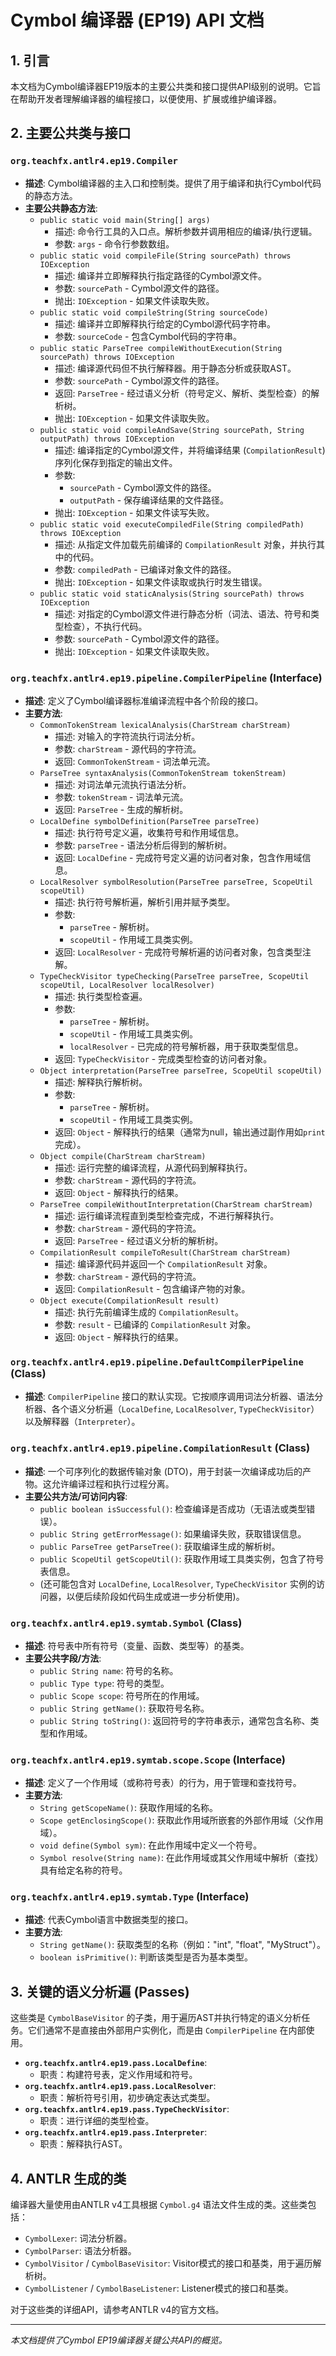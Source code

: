 # Cymbol 编译器 (EP19) API 文档

## 1. 引言

本文档为Cymbol编译器EP19版本的主要公共类和接口提供API级别的说明。它旨在帮助开发者理解编译器的编程接口，以便使用、扩展或维护编译器。

## 2. 主要公共类与接口

### `org.teachfx.antlr4.ep19.Compiler`

*   **描述**: Cymbol编译器的主入口和控制类。提供了用于编译和执行Cymbol代码的静态方法。
*   **主要公共静态方法**:
    *   `public static void main(String[] args)`
        *   描述: 命令行工具的入口点。解析参数并调用相应的编译/执行逻辑。
        *   参数: `args` - 命令行参数数组。
    *   `public static void compileFile(String sourcePath) throws IOException`
        *   描述: 编译并立即解释执行指定路径的Cymbol源文件。
        *   参数: `sourcePath` - Cymbol源文件的路径。
        *   抛出: `IOException` - 如果文件读取失败。
    *   `public static void compileString(String sourceCode)`
        *   描述: 编译并立即解释执行给定的Cymbol源代码字符串。
        *   参数: `sourceCode` - 包含Cymbol代码的字符串。
    *   `public static ParseTree compileWithoutExecution(String sourcePath) throws IOException`
        *   描述: 编译源代码但不执行解释器。用于静态分析或获取AST。
        *   参数: `sourcePath` - Cymbol源文件的路径。
        *   返回: `ParseTree` - 经过语义分析（符号定义、解析、类型检查）的解析树。
        *   抛出: `IOException` - 如果文件读取失败。
    *   `public static void compileAndSave(String sourcePath, String outputPath) throws IOException`
        *   描述: 编译指定的Cymbol源文件，并将编译结果 (`CompilationResult`) 序列化保存到指定的输出文件。
        *   参数:
            *   `sourcePath` - Cymbol源文件的路径。
            *   `outputPath` - 保存编译结果的文件路径。
        *   抛出: `IOException` - 如果文件读写失败。
    *   `public static void executeCompiledFile(String compiledPath) throws IOException`
        *   描述: 从指定文件加载先前编译的 `CompilationResult` 对象，并执行其中的代码。
        *   参数: `compiledPath` - 已编译对象文件的路径。
        *   抛出: `IOException` - 如果文件读取或执行时发生错误。
    *   `public static void staticAnalysis(String sourcePath) throws IOException`
        *   描述: 对指定的Cymbol源文件进行静态分析（词法、语法、符号和类型检查），不执行代码。
        *   参数: `sourcePath` - Cymbol源文件的路径。
        *   抛出: `IOException` - 如果文件读取失败。

### `org.teachfx.antlr4.ep19.pipeline.CompilerPipeline` (Interface)

*   **描述**: 定义了Cymbol编译器标准编译流程中各个阶段的接口。
*   **主要方法**:
    *   `CommonTokenStream lexicalAnalysis(CharStream charStream)`
        *   描述: 对输入的字符流执行词法分析。
        *   参数: `charStream` - 源代码的字符流。
        *   返回: `CommonTokenStream` - 词法单元流。
    *   `ParseTree syntaxAnalysis(CommonTokenStream tokenStream)`
        *   描述: 对词法单元流执行语法分析。
        *   参数: `tokenStream` - 词法单元流。
        *   返回: `ParseTree` - 生成的解析树。
    *   `LocalDefine symbolDefinition(ParseTree parseTree)`
        *   描述: 执行符号定义遍，收集符号和作用域信息。
        *   参数: `parseTree` - 语法分析后得到的解析树。
        *   返回: `LocalDefine` - 完成符号定义遍的访问者对象，包含作用域信息。
    *   `LocalResolver symbolResolution(ParseTree parseTree, ScopeUtil scopeUtil)`
        *   描述: 执行符号解析遍，解析引用并赋予类型。
        *   参数:
            *   `parseTree` - 解析树。
            *   `scopeUtil` - 作用域工具类实例。
        *   返回: `LocalResolver` - 完成符号解析遍的访问者对象，包含类型注解。
    *   `TypeCheckVisitor typeChecking(ParseTree parseTree, ScopeUtil scopeUtil, LocalResolver localResolver)`
        *   描述: 执行类型检查遍。
        *   参数:
            *   `parseTree` - 解析树。
            *   `scopeUtil` - 作用域工具类实例。
            *   `localResolver` - 已完成的符号解析器，用于获取类型信息。
        *   返回: `TypeCheckVisitor` - 完成类型检查的访问者对象。
    *   `Object interpretation(ParseTree parseTree, ScopeUtil scopeUtil)`
        *   描述: 解释执行解析树。
        *   参数:
            *   `parseTree` - 解析树。
            *   `scopeUtil` - 作用域工具类实例。
        *   返回: `Object` - 解释执行的结果（通常为null，输出通过副作用如`print`完成）。
    *   `Object compile(CharStream charStream)`
        *   描述: 运行完整的编译流程，从源代码到解释执行。
        *   参数: `charStream` - 源代码的字符流。
        *   返回: `Object` - 解释执行的结果。
    *   `ParseTree compileWithoutInterpretation(CharStream charStream)`
        *   描述: 运行编译流程直到类型检查完成，不进行解释执行。
        *   参数: `charStream` - 源代码的字符流。
        *   返回: `ParseTree` - 经过语义分析的解析树。
    *   `CompilationResult compileToResult(CharStream charStream)`
        *   描述: 编译源代码并返回一个 `CompilationResult` 对象。
        *   参数: `charStream` - 源代码的字符流。
        *   返回: `CompilationResult` - 包含编译产物的对象。
    *   `Object execute(CompilationResult result)`
        *   描述: 执行先前编译生成的 `CompilationResult`。
        *   参数: `result` - 已编译的 `CompilationResult` 对象。
        *   返回: `Object` - 解释执行的结果。

### `org.teachfx.antlr4.ep19.pipeline.DefaultCompilerPipeline` (Class)

*   **描述**: `CompilerPipeline` 接口的默认实现。它按顺序调用词法分析器、语法分析器、各个语义分析遍（`LocalDefine`, `LocalResolver`, `TypeCheckVisitor`）以及解释器（`Interpreter`）。

### `org.teachfx.antlr4.ep19.pipeline.CompilationResult` (Class)

*   **描述**: 一个可序列化的数据传输对象 (DTO)，用于封装一次编译成功后的产物。这允许编译过程和执行过程分离。
*   **主要公共方法/可访问内容**:
    *   `public boolean isSuccessful()`: 检查编译是否成功（无语法或类型错误）。
    *   `public String getErrorMessage()`: 如果编译失败，获取错误信息。
    *   `public ParseTree getParseTree()`: 获取编译生成的解析树。
    *   `public ScopeUtil getScopeUtil()`: 获取作用域工具类实例，包含了符号表信息。
    *   (还可能包含对 `LocalDefine`, `LocalResolver`, `TypeCheckVisitor` 实例的访问器，以便后续阶段如代码生成或进一步分析使用)。

### `org.teachfx.antlr4.ep19.symtab.Symbol` (Class)

*   **描述**: 符号表中所有符号（变量、函数、类型等）的基类。
*   **主要公共字段/方法**:
    *   `public String name`: 符号的名称。
    *   `public Type type`: 符号的类型。
    *   `public Scope scope`: 符号所在的作用域。
    *   `public String getName()`: 获取符号名称。
    *   `public String toString()`: 返回符号的字符串表示，通常包含名称、类型和作用域。

### `org.teachfx.antlr4.ep19.symtab.scope.Scope` (Interface)

*   **描述**: 定义了一个作用域（或称符号表）的行为，用于管理和查找符号。
*   **主要方法**:
    *   `String getScopeName()`: 获取作用域的名称。
    *   `Scope getEnclosingScope()`: 获取此作用域所嵌套的外部作用域（父作用域）。
    *   `void define(Symbol sym)`: 在此作用域中定义一个符号。
    *   `Symbol resolve(String name)`: 在此作用域或其父作用域中解析（查找）具有给定名称的符号。

### `org.teachfx.antlr4.ep19.symtab.Type` (Interface)

*   **描述**: 代表Cymbol语言中数据类型的接口。
*   **主要方法**:
    *   `String getName()`: 获取类型的名称（例如："int", "float", "MyStruct"）。
    *   `boolean isPrimitive()`: 判断该类型是否为基本类型。

## 3. 关键的语义分析遍 (Passes)

这些类是 `CymbolBaseVisitor` 的子类，用于遍历AST并执行特定的语义分析任务。它们通常不是直接由外部用户实例化，而是由 `CompilerPipeline` 在内部使用。

*   **`org.teachfx.antlr4.ep19.pass.LocalDefine`**:
    *   职责：构建符号表，定义作用域和符号。
*   **`org.teachfx.antlr4.ep19.pass.LocalResolver`**:
    *   职责：解析符号引用，初步确定表达式类型。
*   **`org.teachfx.antlr4.ep19.pass.TypeCheckVisitor`**:
    *   职责：进行详细的类型检查。
*   **`org.teachfx.antlr4.ep19.pass.Interpreter`**:
    *   职责：解释执行AST。

## 4. ANTLR 生成的类

编译器大量使用由ANTLR v4工具根据 `Cymbol.g4` 语法文件生成的类。这些类包括：

*   `CymbolLexer`: 词法分析器。
*   `CymbolParser`: 语法分析器。
*   `CymbolVisitor` / `CymbolBaseVisitor`: Visitor模式的接口和基类，用于遍历解析树。
*   `CymbolListener` / `CymbolBaseListener`: Listener模式的接口和基类。

对于这些类的详细API，请参考ANTLR v4的官方文档。

---
*本文档提供了Cymbol EP19编译器关键公共API的概览。*
